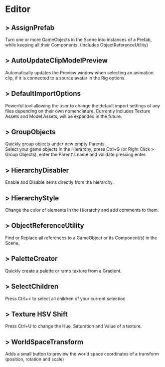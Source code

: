 # Editor

##  > AssignPrefab
Turn one or more GameObjects in the Scene into instances of a Prefab, while keeping all their Components. (Includes ObjectReferenceUtility)

##  > AutoUpdateClipModelPreview
Automatically updates the Preview window when selecting an animation clip, if it is connected to a source avatar in the Rig options.

##  > DefaultImportOptions
Powerful tool allowing the user to change the default import settings of any files depending on their own nomenclature.
Currently includes Texture Assets and Model Assets, will be expanded in the future.

##  > GroupObjects
Quickly group objects under new empty Parents.  
Select your game objects in the Hierarchy, press Ctrl+G (or Right Click > Group Objects), enter the Parent's name and validate pressing enter.

##  > HierarchyDisabler
Enable and Disable items directly from the hierarchy.

##  > HierarchyStyle
Change the color of elements in the Hierarchy and add comments to them.

##  > ObjectReferenceUtility
Find or Replace all references to a GameObject or its Component(s) in the Scene.

##  > PaletteCreator
Quickly create a palette or ramp texture from a Gradient.

##  > SelectChildren
Press Ctrl+< to select all children of your current selection.

##  > Texture HSV Shift
Press Ctrl+U to change the Hue, Saturation and Value of a texture.

##  > WorldSpaceTransform
Adds a small button to preview the world space coordinates of a transform (position, rotation and scale)
